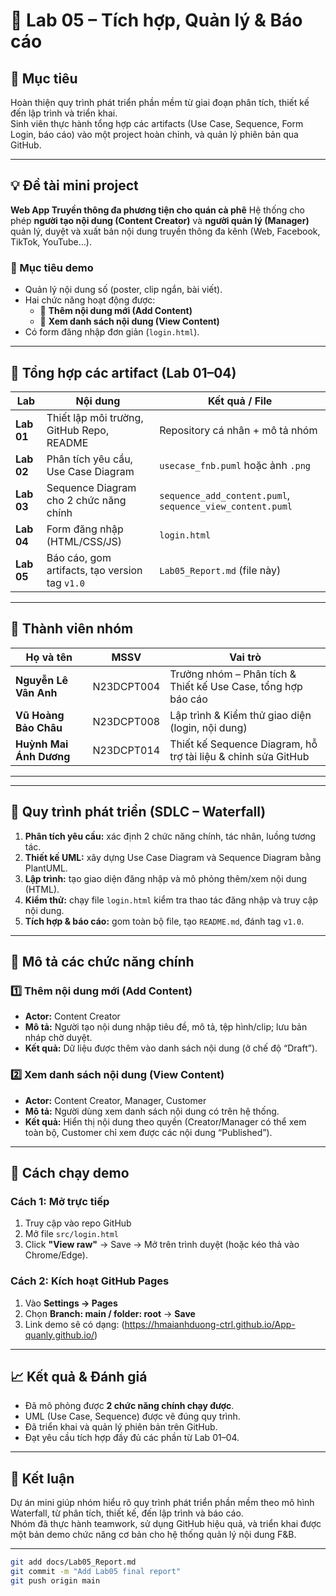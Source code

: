
# 🧾 Lab 05 – Tích hợp, Quản lý & Báo cáo

## 🎯 Mục tiêu
Hoàn thiện quy trình phát triển phần mềm từ giai đoạn phân tích, thiết kế đến lập trình và triển khai.  
Sinh viên thực hành tổng hợp các artifacts (Use Case, Sequence, Form Login, báo cáo) vào một project hoàn chỉnh, và quản lý phiên bản qua GitHub.

---

## 💡 Đề tài mini project
**Web App Truyền thông đa phương tiện cho quán cà phê** 
Hệ thống cho phép **người tạo nội dung (Content Creator)** và **người quản lý (Manager)** quản lý, duyệt và xuất bản nội dung truyền thông đa kênh (Web, Facebook, TikTok, YouTube…).

### 🎯 Mục tiêu demo
- Quản lý nội dung số (poster, clip ngắn, bài viết).  
- Hai chức năng hoạt động được:
  - 📝 **Thêm nội dung mới (Add Content)**
  - 👀 **Xem danh sách nội dung (View Content)**
- Có form đăng nhập đơn giản (`login.html`).

---

## 🧩 Tổng hợp các artifact (Lab 01–04)

| **Lab** | **Nội dung** | **Kết quả / File** |
|----------|---------------|--------------------|
| **Lab 01** | Thiết lập môi trường, GitHub Repo, README | Repository cá nhân + mô tả nhóm |
| **Lab 02** | Phân tích yêu cầu, Use Case Diagram | `usecase_fnb.puml` hoặc ảnh `.png` |
| **Lab 03** | Sequence Diagram cho 2 chức năng chính | `sequence_add_content.puml`, `sequence_view_content.puml` |
| **Lab 04** | Form đăng nhập (HTML/CSS/JS) | `login.html` |
| **Lab 05** | Báo cáo, gom artifacts, tạo version tag `v1.0` | `Lab05_Report.md` (file này) |

---

## 👥 Thành viên nhóm

| Họ và tên | MSSV | Vai trò |
|------------|------|----------|
| **Nguyễn Lê Vân Anh** | N23DCPT004 | Trưởng nhóm – Phân tích & Thiết kế Use Case, tổng hợp báo cáo |
| **Vũ Hoàng Bảo Châu** | N23DCPT008 | Lập trình & Kiểm thử giao diện (login, nội dung) |
| **Huỳnh Mai Ánh Dương** | N23DCPT014 | Thiết kế Sequence Diagram, hỗ trợ tài liệu & chỉnh sửa GitHub |

---


---

## 🔄 Quy trình phát triển (SDLC – Waterfall)

1. **Phân tích yêu cầu:** xác định 2 chức năng chính, tác nhân, luồng tương tác.  
2. **Thiết kế UML:** xây dựng Use Case Diagram và Sequence Diagram bằng PlantUML.  
3. **Lập trình:** tạo giao diện đăng nhập và mô phỏng thêm/xem nội dung (HTML).  
4. **Kiểm thử:** chạy file `login.html` kiểm tra thao tác đăng nhập và truy cập nội dung.  
5. **Tích hợp & báo cáo:** gom toàn bộ file, tạo `README.md`, đánh tag `v1.0`.

---

## 🧠 Mô tả các chức năng chính

### 1️⃣ Thêm nội dung mới (Add Content)
- **Actor:** Content Creator  
- **Mô tả:** Người tạo nội dung nhập tiêu đề, mô tả, tệp hình/clip; lưu bản nháp chờ duyệt.  
- **Kết quả:** Dữ liệu được thêm vào danh sách nội dung (ở chế độ “Draft”).

### 2️⃣ Xem danh sách nội dung (View Content)
- **Actor:** Content Creator, Manager, Customer  
- **Mô tả:** Người dùng xem danh sách nội dung có trên hệ thống.  
- **Kết quả:** Hiển thị nội dung theo quyền (Creator/Manager có thể xem toàn bộ, Customer chỉ xem được các nội dung “Published”).

---

## 🧰 Cách chạy demo

### Cách 1: Mở trực tiếp
1. Truy cập vào repo GitHub  
2. Mở file `src/login.html`  
3. Click **"View raw"** → Save → Mở trên trình duyệt (hoặc kéo thả vào Chrome/Edge).  

### Cách 2: Kích hoạt GitHub Pages
1. Vào **Settings → Pages**  
2. Chọn **Branch: main / folder: root** → **Save**  
3. Link demo sẽ có dạng:  (https://hmaianhduong-ctrl.github.io/App-quanly.github.io/)

---

## 📈 Kết quả & Đánh giá
- Đã mô phỏng được **2 chức năng chính chạy được**.  
- UML (Use Case, Sequence) được vẽ đúng quy trình.  
- Đã triển khai và quản lý phiên bản trên GitHub.  
- Đạt yêu cầu tích hợp đầy đủ các phần từ Lab 01–04.

---

## 🏁 Kết luận
Dự án mini giúp nhóm hiểu rõ quy trình phát triển phần mềm theo mô hình Waterfall, từ phân tích, thiết kế, đến lập trình và báo cáo.  
Nhóm đã thực hành teamwork, sử dụng GitHub hiệu quả, và triển khai được một bản demo chức năng cơ bản cho hệ thống quản lý nội dung F&B.

---

```bash
git add docs/Lab05_Report.md
git commit -m "Add Lab05 final report"
git push origin main



